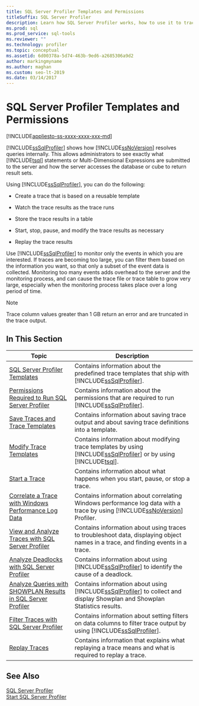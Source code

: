 ```yaml
---
title: SQL Server Profiler Templates and Permissions
titleSuffix: SQL Server Profiler
description: Learn how SQL Server Profiler works, how to use it to trace events, and where to find more information on its features.
ms.prod: sql
ms.prod_service: sql-tools
ms.reviewer: ""
ms.technology: profiler
ms.topic: conceptual
ms.assetid: 6d00378a-5d74-463b-9ed6-a2685306a9d2
author: markingmyname
ms.author: maghan
ms.custom: seo-lt-2019
ms.date: 03/14/2017
---
```


# SQL Server Profiler Templates and Permissions

[!INCLUDE[appliesto-ss-xxxx-xxxx-xxx-md](../../includes/appliesto-ss-xxxx-xxxx-xxx-md.md)]

[!INCLUDE[ssSqlProfiler](../../includes/sssqlprofiler-md.md)] shows how [!INCLUDE[ssNoVersion](../../includes/ssnoversion-md.md)] resolves queries internally. This allows administrators to see exactly what [!INCLUDE[tsql](../../includes/tsql-md.md)] statements or Multi-Dimensional Expressions are submitted to the server and how the server accesses the database or cube to return result sets.  
  
 Using [!INCLUDE[ssSqlProfiler](../../includes/sssqlprofiler-md.md)], you can do the following:  
  
-   Create a trace that is based on a reusable template  
  
-   Watch the trace results as the trace runs  
  
-   Store the trace results in a table  
  
-   Start, stop, pause, and modify the trace results as necessary  
  
-   Replay the trace results  
  
 Use [!INCLUDE[ssSqlProfiler](../../includes/sssqlprofiler-md.md)] to monitor only the events in which you are interested. If traces are becoming too large, you can filter them based on the information you want, so that only a subset of the event data is collected. Monitoring too many events adds overhead to the server and the monitoring process, and can cause the trace file or trace table to grow very large, especially when the monitoring process takes place over a long period of time.  
  
> [!NOTE]  
>  Trace column values greater than 1 GB return an error and are truncated in the trace output.  
  
## In This Section  
  
|Topic|Description|  
|-----------|-----------------|  
|[SQL Server Profiler Templates](../../tools/sql-server-profiler/sql-server-profiler-templates.md)|Contains information about the predefined trace templates that ship with [!INCLUDE[ssSqlProfiler](../../includes/sssqlprofiler-md.md)].|  
|[Permissions Required to Run SQL Server Profiler](../../tools/sql-server-profiler/permissions-required-to-run-sql-server-profiler.md)|Contains information about the permissions that are required to run [!INCLUDE[ssSqlProfiler](../../includes/sssqlprofiler-md.md)].|  
|[Save Traces and Trace Templates](../../tools/sql-server-profiler/save-traces-and-trace-templates.md)|Contains information about saving trace output and about saving trace definitions into a template.|  
|[Modify Trace Templates](../../tools/sql-server-profiler/modify-trace-templates.md)|Contains information about modifying trace templates by using [!INCLUDE[ssSqlProfiler](../../includes/sssqlprofiler-md.md)] or by using [!INCLUDE[tsql](../../includes/tsql-md.md)].|  
|[Start a Trace](../../tools/sql-server-profiler/start-a-trace.md)|Contains information about what happens when you start, pause, or stop a trace.|  
|[Correlate a Trace with Windows Performance Log Data](../../tools/sql-server-profiler/correlate-a-trace-with-windows-performance-log-data.md)|Contains information about correlating Windows performance log data with a trace by using [!INCLUDE[ssNoVersion](../../includes/ssnoversion-md.md)] Profiler.|  
|[View and Analyze Traces with SQL Server Profiler](../../tools/sql-server-profiler/view-and-analyze-traces-with-sql-server-profiler.md)|Contains information about using traces to troubleshoot data, displaying object names in a trace, and finding events in a trace.|  
|[Analyze Deadlocks with SQL Server Profiler](../../tools/sql-server-profiler/analyze-deadlocks-with-sql-server-profiler.md)|Contains information about using [!INCLUDE[ssSqlProfiler](../../includes/sssqlprofiler-md.md)] to identify the cause of a deadlock.|  
|[Analyze Queries with SHOWPLAN Results in SQL Server Profiler](../../tools/sql-server-profiler/analyze-queries-with-showplan-results-in-sql-server-profiler.md)|Contains information about using [!INCLUDE[ssSqlProfiler](../../includes/sssqlprofiler-md.md)] to collect and display Showplan and Showplan Statistics results.|  
|[Filter Traces with SQL Server Profiler](../../tools/sql-server-profiler/filter-traces-with-sql-server-profiler.md)|Contains information about setting filters on data columns to filter trace output by using [!INCLUDE[ssSqlProfiler](../../includes/sssqlprofiler-md.md)].|  
|[Replay Traces](../../tools/sql-server-profiler/replay-traces.md)|Contains information that explains what replaying a trace means and what is required to replay a trace.|  
  
## See Also  
 [SQL Server Profiler](../../tools/sql-server-profiler/sql-server-profiler.md)   
 [Start SQL Server Profiler](../../tools/sql-server-profiler/start-sql-server-profiler.md)  
  
  
